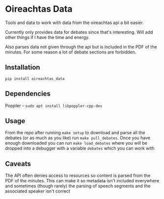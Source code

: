 Oireachtas Data
===============

Tools and data to work with data from the oireachtas api a bit easier.

Currently only provides data for debates since that's interesting. Will add other things if I have the time and energy.

Also parses data not given through the api but is included in the PDF of the minutes. For some reason a lot of debate sections are forbidden.

Installation
------------

`pip install oireachtas_data`

Dependencies
------------

Poppler - `sudo apt install libpoppler-cpp-dev`

Usage
-----

From the repo after running `make setup` to download and parse all the debates (or as much as you like) run `make pull_debates`. Once you have enough downloaded you can run `make load_debates` where you will be dropped into a debugger with a variable `debates` which you can work with


Caveats
-------

The API often denies access to resources so content is parsed from the PDF of the minutes. This can make it so metadata isn't included everywhere and sometimes (though rarely) the parsing of speech segments and the associated speaker isn't correct
